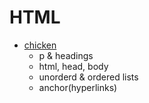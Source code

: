 # HTML
- [chicken](chicken.html)
    - p & headings
    - html, head, body
    - unorderd & ordered lists
    - anchor(hyperlinks)